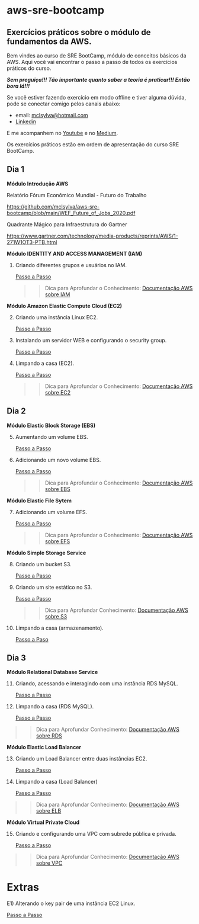 # aws-sre-bootcamp
## Exercícios práticos sobre o módulo de fundamentos da AWS.

Bem vindes ao curso de SRE BootCamp, módulo de conceitos básicos da AWS. Aqui você vai encontrar o passo a passo de todos os exercícios práticos do curso.

***Sem preguiça!!! Tão importante quanto saber a teoria é praticar!!! Então bora lá!!!***

Se você estiver fazendo exercício em modo offline e tiver alguma dúvida, pode se conectar comigo pelos canais abaixo:
* email: mclsylva@hotmail.com
* [Linkedin](https://www.linkedin.com/in/marcelo-ortiz-da-silva-205a3914/)

E me acompanhem no [Youtube](https://www.youtube.com/channel/UC_F1n86M2VyxIuwChJp2XUA) e no [Medium](https://medium.com/@mclortizz).

Os exercícios práticos estão em ordem de apresentação do curso SRE BootCamp.

## Dia 1
<b> Módulo Introdução AWS</b>

Relatório Fórum Econômico Mundial - Futuro do Trabalho

   https://github.com/mclsylva/aws-sre-bootcamp/blob/main/WEF_Future_of_Jobs_2020.pdf

Quadrante Mágico para Infraestrutura do Gartner

   https://www.gartner.com/technology/media-products/reprints/AWS/1-271W1OT3-PTB.html

<b>Módulo IDENTITY AND ACCESS MANAGEMENT (IAM)</b>

1) Criando diferentes grupos e usuários no IAM.

   [Passo a Passo](https://github.com/mclsylva/aws-sre-bootcamp/blob/main/1%20-%20Criando%20Grupos%20e%20Usua%CC%81rios%20no%20IAM.pdf)
   
   >> Dica para Aprofundar o Conhecimento: [Documentação AWS sobre IAM](https://aws.amazon.com/pt/iam/?nc=sn&loc=0)

<b> Módulo Amazon Elastic Compute Cloud (EC2)</b>

2) Criando uma instância Linux EC2.

   [Passo a Passo](https://github.com/mclsylva/aws-sre-bootcamp/blob/main/2%20-%20Criando%20uma%20insta%CC%82ncia%20Linux%20EC2.pdf)

3) Instalando um servidor WEB e configurando o security group.

   [Passo a Passo](https://github.com/mclsylva/aws-sre-bootcamp/blob/main/3%20-%20Instalando%20Servidor%20Web%20e%20Configurando%20Security%20Group.pdf)
  
4) Limpando a casa (EC2).

   [Passo a Passo](https://github.com/mclsylva/aws-sre-bootcamp/blob/main/4%20-%20Limpando%20a%20casa.pdf)
   
   >> Dica para Aprofundar o Conhecimento: [Documentação AWS sobre EC2](https://aws.amazon.com/pt/ec2/)

## Dia 2
<b> Módulo Elastic Block Storage (EBS)</b>

5) Aumentando um volume EBS.
   
   [Passo a Passo](https://github.com/mclsylva/aws-sre-bootcamp/blob/main/5%20-%20Aumentando%20EBS.pdf)
   
6) Adicionando um novo volume EBS.
   
   [Passo a Passo](https://github.com/mclsylva/aws-sre-bootcamp/blob/main/6%20-%20Adicionando%20Volume%20EBS.pdf)
   
   >> Dica para Aprofundar o Conhecimento: [Documentação AWS sobre EBS](https://docs.aws.amazon.com/AWSEC2/latest/UserGuide/AmazonEBS.html?nc2=type_a)

<b> Módulo Elastic File Sytem</b>

7) Adicionando um volume EFS.
   
   [Passo a Passo](https://github.com/mclsylva/aws-sre-bootcamp/blob/main/7%20-%20Adicionando%20Volume%20EFS.pdf)
   
   >> Dica para Aprofundar o Conhecimento: [Documentação AWS sobre EFS](https://docs.aws.amazon.com/efs/latest/ug/whatisefs.html)

<b> Módulo Simple Storage Service</b>

8) Criando um bucket S3.
   
   [Passo a Passo](https://github.com/mclsylva/aws-sre-bootcamp/blob/main/8%20-%20Criando%20um%20bucket%20no%20S3.pdf)
   
9) Criando um site estático no S3.
   
   [Passo a Passo](https://github.com/mclsylva/aws-sre-bootcamp/blob/main/9%20-%20Criando%20um%20site%20esta%CC%81tico%20no%20S3.pdf)
   
   >> Dica para Aprofundar Conhecimento: [Documentação AWS sobre S3](https://docs.aws.amazon.com/AmazonS3/latest/userguide/Welcome.html)

10) Limpando a casa (armazenamento).

      [Passo a Paso](https://github.com/mclsylva/aws-sre-bootcamp/blob/main/10%20-%20Limpando%20a%20casa%20(armazenamento).pdf)   
   
## Dia 3
<b> Módulo Relational Database Service</b>

11) Criando, acessando e interagindo com uma instância RDS MySQL.

      [Passo a Passo](https://github.com/mclsylva/aws-sre-bootcamp/blob/main/11%20-%20Criando%2C%20acessando%20e%20interagindo%20com%20uma%20insta%CC%82ncia%20RDS%20My%20SQL.pdf)
   
12) Limpando a casa (RDS MySQL).

      [Passo a Passo](https://github.com/mclsylva/aws-sre-bootcamp/blob/main/12%20-%20Deletando%20uma%20insta%CC%82ncia%20RDS%20My%20SQL.pdf)
   
   >> Dica para Aprofundar Conhecimento: [Documentação AWS sobre RDS](https://docs.aws.amazon.com/rds/index.html)
   
<b> Módulo Elastic Load Balancer</b>

13) Criando um Load Balancer entre duas instâncias EC2.

      [Passo a Passo](https://github.com/mclsylva/aws-sre-bootcamp/blob/main/13%20-%20Criando%20um%20Load%20Balancer%20entre%20duas%20insta%CC%82ncias%20EC2.pdf)

14) Limpando a casa (Load Balancer)

      [Passo a Passo](https://github.com/mclsylva/aws-sre-bootcamp/blob/main/14%20-%20Limpando%20a%20casa%20(Load%20Balancer).pdf)
   
   >> Dica para Aprofundar Conhecimento: [Documentação AWS sobre ELB](https://docs.aws.amazon.com/elasticloadbalancing/)

<b> Módulo Virtual Private Cloud</b>

15) Criando e configurando uma VPC com subrede pública e privada.

      [Passo a Passo](https://github.com/mclsylva/aws-sre-bootcamp/blob/main/15%20-%20Criando%20uma%20VPC%20com%20subrede%20pu%CC%81blica%20e%20privada.pdf)


   >> Dica para Aprofundar Conhecimento: [Documentação AWS sobre VPC](https://docs.aws.amazon.com/vpc/index.html) 

# Extras
E1) Alterando o key pair de uma instância EC2 Linux.

   [Passo a Passo](https://github.com/mclsylva/aws-sre-bootcamp/blob/main/E1%20-%20Alterando%20a%20Key%20Pair.pdf)

